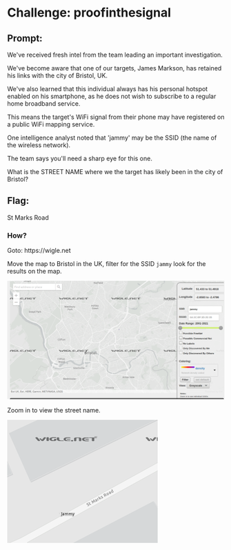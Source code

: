 <h1> Challenge: proofinthesignal </h1>

<h2>Prompt:</h2> 
We've received fresh intel from the team leading an important investigation.

We've become aware that one of our targets, James Markson, has retained his links with the city of Bristol, UK.

We've also learned that this individual always has his personal hotspot enabled on his smartphone, as he does not wish to subscribe to a regular home broadband service.

This means the target's WiFi signal from their phone may have registered on a public WiFi mapping service.

One intelligence analyst noted that 'jammy' may be the SSID (the name of the wireless network).

The team says you'll need a sharp eye for this one.

What is the STREET NAME where we the target has likely been in the city of Bristol?


<h2>Flag:</h2> 
St Marks Road

<h3>How?</h3>
Goto: https://wigle.net

Move the map to Bristol in the UK, filter for the SSID `jammy` look for the results on the map.

![Search Filter](images/wiggle_search.png)

Zoom in to view the street name. 

![Road Name](images/jammy_road.png)
